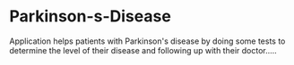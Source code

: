 # Parkinson-s-Disease
Application helps patients with Parkinson's disease by doing some tests to determine the level of their disease and following up with their doctor.....
